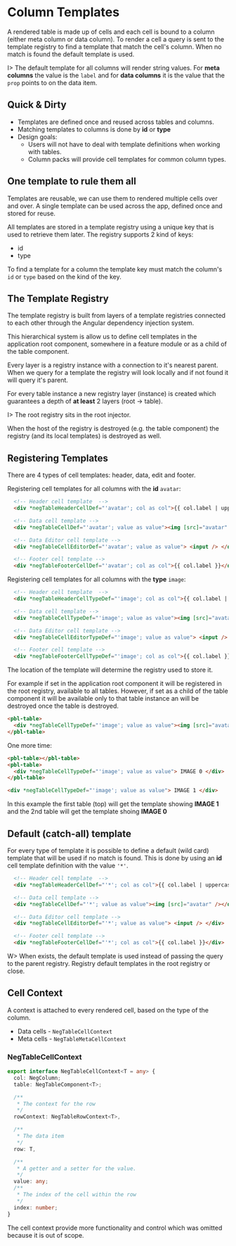 # Column Templates

A rendered table is made up of cells and each cell is bound to a column (either meta column or data column).
To render a cell a query is sent to the template registry to find a template that match the cell's column. When no match is found the
default template is used.

I> The default template for all columns will render string values. For **meta columns** the value is the `label` and for **data columns**
it is the value that the `prop` points to on the data item.

## Quick & Dirty

- Templates are defined once and reused across tables and columns.
- Matching templates to columns is done by **id** or **type**
- Design goals:
  - Users will not have to deal with template definitions when working with tables.
  - Column packs will provide cell templates for common column types.

## One template to rule them all

Templates are reusable, we can use them to rendered multiple cells over and over. A single template can be used across the app, defined once and stored for reuse.

All templates are stored in a template registry using a unique key that is used to retrieve them later. The registry supports 2 kind of keys:

- id
- type

To find a template for a column the template key must match the column's `id` or `type` based on the kind of the key.

## The Template Registry

The template registry is built from layers of a template registries connected to each other through the Angular dependency injection system.

This hierarchical system is allow us to define cell templates in the application root component, somewhere in a feature module or as a child of the table component.

Every layer is a registry instance with a connection to it's nearest parent. When we query for a template the registry will look
locally and if not found it will query it's parent.

For every table instance a new registry layer (instance) is created which guarantees a depth of **at least** 2 layers (root -> table).

I> The root registry sits in the root injector.

When the host of the registry is destroyed (e.g. the table component) the registry (and its local templates) is destroyed as well.

## Registering Templates

There are 4 types of cell templates: header, data, edit and footer.

Registering cell templates for all columns with the **id** `avatar`:

```html
  <!-- Header cell template  -->
  <div *negTableHeaderCellDef="'avatar'; col as col">{{ col.label | uppercase }}</div>

  <!-- Data cell template -->
  <div *negTableCellDef="'avatar'; value as value"><img [src]="avatar" /></div>

  <!-- Data Editor cell template -->
  <div *negTableCellEditorDef="'avatar'; value as value"> <input /> </div>

  <!-- Footer cell template -->
  <div *negTableFooterCellDef="'avatar'; col as col">{{ col.label }}</div>
```

Registering cell templates for all columns with the **type** `image`:

```html
  <!-- Header cell template  -->
  <div *negTableHeaderCellTypeDef="'image'; col as col">{{ col.label | uppercase }}</div>

  <!-- Data cell template -->
  <div *negTableCellTypeDef="'image'; value as value"><img [src]="avatar" /></div>

  <!-- Data Editor cell template -->
  <div *negTableCellEditorTypeDef="'image'; value as value"> <input /> </div>

  <!-- Footer cell template -->
  <div *negTableFooterCellTypeDef="'image'; col as col">{{ col.label }}</div>
```

The location of the template will determine the registry used to store it.

For example if set in the application root component it will be registered in the root registry, available to all tables. However, if
set as a child of the table component it will be available only to that table instance an will be destroyed once the table is destroyed.

```html
<pbl-table>
  <div *negTableCellTypeDef="'image'; value as value"><img [src]="avatar" /></div>
</pbl-table>
```

One more time:

```html
<pbl-table></pbl-table>
<pbl-table>
  <div *negTableCellTypeDef="'image'; value as value"> IMAGE 0 </div>
</pbl-table>

<div *negTableCellTypeDef="'image'; value as value"> IMAGE 1 </div>
```

In this example the first table (top) will get the template showing **IMAGE 1** and the 2nd table will get the template shoing **IMAGE 0**

## Default (catch-all) template

For every type of template it is possible to define a default (wild card) template that will be used if no match is found. This is done
by using an **id** cell template definition with the value `'*'`.

```html
  <!-- Header cell template  -->
  <div *negTableHeaderCellDef="'*'; col as col">{{ col.label | uppercase }}</div>

  <!-- Data cell template -->
  <div *negTableCellDef="'*'; value as value"><img [src]="avatar" /></div>

  <!-- Data Editor cell template -->
  <div *negTableCellEditorDef="'*'; value as value"> <input /> </div>

  <!-- Footer cell template -->
  <div *negTableFooterCellDef="'*'; col as col">{{ col.label }}</div>
```

W> When exists, the default template is used instead of passing the query to the parent registry. Registry default templates in the root registry or close.

## Cell Context

A context is attached to every rendered cell, based on the type of the column.

- Data cells - `NegTableCellContext`
- Meta cells - `NegTableMetaCellContext`

### NegTableCellContext

```typescript
export interface NegTableCellContext<T = any> {
  col: NegColumn;
  table: NegTableComponent<T>;

  /**
   * The context for the row
   */
  rowContext: NegTableRowContext<T>,

  /**
   * The data item
   */
  row: T,

  /**
   * A getter and a setter for the value.
   */
  value: any;
  /**
   * The index of the cell within the row
   */
  index: number;
}
```

The cell context provide more functionality and control which was omitted because it is out of scope.
